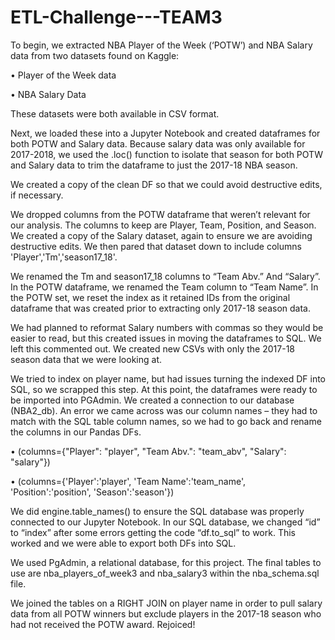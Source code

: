 # ETL-Challenge---TEAM3

To begin, we extracted NBA Player of the Week (‘POTW’) and NBA Salary data from two datasets found on Kaggle:

•	Player of the Week data

•	NBA Salary Data

These datasets were both available in CSV format.

Next, we loaded these into a Jupyter Notebook and created dataframes for both POTW and Salary data. Because salary data was only available for 2017-2018, we used the .loc() function to isolate that season for both POTW and Salary data to trim the dataframe to just the 2017-18 NBA season.

We created a copy of the clean DF so that we could avoid destructive edits, if necessary.

We dropped columns from the POTW dataframe that weren’t relevant for our analysis. The columns to keep are Player, Team, Position, and Season.
We created a copy of the Salary dataset, again to ensure we are avoiding destructive edits. We then pared that dataset down to include columns 'Player','Tm','season17_18'. 

We renamed the Tm and season17_18 columns to “Team Abv.” And “Salary”. In the POTW dataframe, we renamed the Team column to “Team Name”.
In the POTW set, we reset the index as it retained IDs from the original dataframe that was created prior to extracting only 2017-18 season data.

We had planned to reformat Salary numbers with commas so they would be easier to read, but this created issues in moving the dataframes to SQL. We left this commented out.
We created new CSVs with only the 2017-18 season data that we were looking at. 

We tried to index on player name, but had issues turning the indexed DF into SQL, so we scrapped this step.
At this point, the dataframes were ready to be imported into PGAdmin. We created a connection to our database (NBA2_db). An error we came across was our column names – they had to match with the SQL table column names, so we had to go back and rename the columns in our Pandas DFs.

•	(columns={"Player": "player",
                                 "Team Abv.": "team_abv", "Salary": "salary"})
                                 
•	(columns={'Player':'player', 'Team Name':'team_name', 
                                                        'Position':'position', 'Season':'season'})

We did engine.table_names() to ensure the SQL database was properly connected to our Jupyter Notebook. 
In our SQL database, we changed “id” to “index” after some errors getting the code “df.to_sql” to work. This worked and we were able to export both DFs into SQL.

We used PgAdmin, a relational database, for this project. The final tables to use are nba_players_of_week3 and nba_salary3 within the nba_schema.sql file.

We joined the tables on a RIGHT JOIN on player name in order to pull salary data from all POTW winners but exclude players in the 2017-18 season who had not received the POTW award. Rejoiced!

